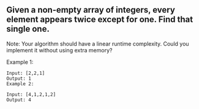 ## Given a non-empty array of integers, every element appears twice except for one. Find that single one.

Note: Your algorithm should have a linear runtime complexity. Could you implement it without using extra memory?

Example 1:
```
Input: [2,2,1]
Output: 1
Example 2:
```
```
Input: [4,1,2,1,2]
Output: 4
```